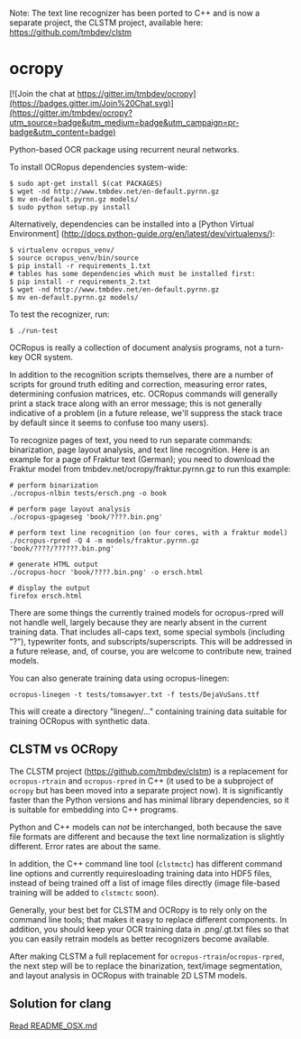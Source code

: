 Note: The text line recognizer has been ported to C++ and is now a separate project, the CLSTM project, available here: https://github.com/tmbdev/clstm 

ocropy
======

[![Join the chat at https://gitter.im/tmbdev/ocropy](https://badges.gitter.im/Join%20Chat.svg)](https://gitter.im/tmbdev/ocropy?utm_source=badge&utm_medium=badge&utm_campaign=pr-badge&utm_content=badge)

Python-based OCR package using recurrent neural networks.

To install OCRopus dependencies system-wide:

    $ sudo apt-get install $(cat PACKAGES)
    $ wget -nd http://www.tmbdev.net/en-default.pyrnn.gz
    $ mv en-default.pyrnn.gz models/
    $ sudo python setup.py install

Alternatively, dependencies can be installed into a [Python Virtual Environment]
(http://docs.python-guide.org/en/latest/dev/virtualenvs/):

    $ virtualenv ocropus_venv/
    $ source ocropus_venv/bin/source
    $ pip install -r requirements_1.txt
    # tables has some dependencies which must be installed first:
    $ pip install -r requirements_2.txt
    $ wget -nd http://www.tmbdev.net/en-default.pyrnn.gz
    $ mv en-default.pyrnn.gz models/

To test the recognizer, run:

    $ ./run-test

OCRopus is really a collection of document analysis programs, not a turn-key OCR system.

In addition to the recognition scripts themselves, there are a number of scripts for
ground truth editing and correction, measuring error rates, determining confusion matrices, etc.
OCRopus commands will generally print a stack trace along with an error message;
this is not generally indicative of a problem (in a future release, we'll suppress the stack
trace by default since it seems to confuse too many users).

To recognize pages of text, you need to run separate commands: binarization, page layout
analysis, and text line recognition. Here is an example for a page of Fraktur text (German);
you need to download the Fraktur model from tmbdev.net/ocropy/fraktur.pyrnn.gz to run this
example:

    # perform binarization
    ./ocropus-nlbin tests/ersch.png -o book

    # perform page layout analysis
    ./ocropus-gpageseg 'book/????.bin.png'

    # perform text line recognition (on four cores, with a fraktur model)
    ./ocropus-rpred -Q 4 -m models/fraktur.pyrnn.gz 'book/????/??????.bin.png'

    # generate HTML output
    ./ocropus-hocr 'book/????.bin.png' -o ersch.html

    # display the output
    firefox ersch.html

There are some things the currently trained models for ocropus-rpred
will not handle well, largely because they are nearly absent in the
current training data. That includes all-caps text, some special symbols
(including "?"), typewriter fonts, and subscripts/superscripts. This will
be addressed in a future release, and, of course, you are welcome to contribute
new, trained models.

You can also generate training data using ocropus-linegen:

    ocropus-linegen -t tests/tomsawyer.txt -f tests/DejaVuSans.ttf

This will create a directory "linegen/..." containing training data
suitable for training OCRopus with synthetic data.

## CLSTM vs OCRopy

The CLSTM project (https://github.com/tmbdev/clstm) is a replacement for 
`ocropus-rtrain` and `ocropus-rpred` in C++ (it used to be a subproject of
`ocropy` but has been moved into a separate project now). It is significantly faster than 
the Python versions and has minimal library dependencies, so it is suitable 
for embedding into C++ programs.

Python and C++ models can _not_ be interchanged, both because the save file 
formats are different and because the text line normalization is slightly 
different. Error rates are about the same.

In addition, the C++ command line tool (`clstmctc`) has different command line 
options and currently requiresloading training data into HDF5 files, instead
of being trained off a list of image files directly (image file-based training
will be added to `clstmctc` soon).

Generally, your best bet for CLSTM and OCRopy is to rely only on the command
line tools; that makes it easy to replace different components. In addition, you
should keep your OCR training data in .png/.gt.txt files so that you can easily 
retrain models as better recognizers become available.

After making CLSTM a full replacement for `ocropus-rtrain`/`ocropus-rpred`, the
next step will be to replace the binarization, text/image segmentation, and layout 
analysis in OCRopus with trainable 2D LSTM models.

## Solution for clang

[Read README_OSX.md](README_OSX.md)
